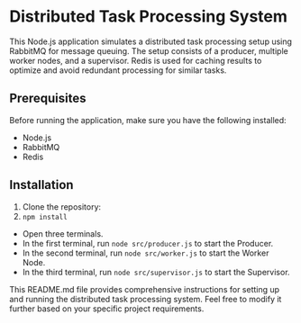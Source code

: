 # Distributed Task Processing System

This Node.js application simulates a distributed task processing setup using RabbitMQ for message queuing. The setup consists of a producer, multiple worker nodes, and a supervisor. Redis is used for caching results to optimize and avoid redundant processing for similar tasks.

## Prerequisites

Before running the application, make sure you have the following installed:

- Node.js
- RabbitMQ
- Redis

## Installation

1. Clone the repository:
2. `npm install`

- Open three terminals.
- In the first terminal, run `node src/producer.js` to start the Producer.
- In the second terminal, run `node src/worker.js` to start the Worker Node.
- In the third terminal, run `node src/supervisor.js` to start the Supervisor.

This README.md file provides comprehensive instructions for setting up and running the distributed task processing system. Feel free to modify it further based on your specific project requirements.

